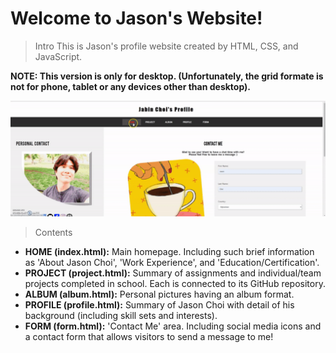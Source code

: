 # Welcome to Jason's Website!

> Intro
This is Jason's profile website created by HTML, CSS, and JavaScript. <br/>

**NOTE: This version is only for desktop. (Unfortunately, the grid formate is not for phone, tablet or any devices other than desktop).**



![](image/profile.gif)



> Contents
- **HOME (index.html):** Main homepage. Including such brief information as 'About Jason Choi', 'Work Experience', and 'Education/Certification'.
- **PROJECT (project.html):** Summary of assignments and individual/team projects completed in school. Each is connected to its GitHub repository.
- **ALBUM (album.html):** Personal pictures having an album format.
- **PROFILE (profile.html):** Summary of Jason Choi with detail of his background (including skill sets and interests).
- **FORM (form.html):** 'Contact Me' area. Including social media icons and a contact form that allows visitors to send a message to me!
